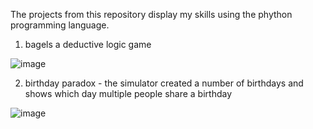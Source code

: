 The projects from this repository display my skills using the phython programming language. 

1. bagels  a deductive logic game 

![image](https://user-images.githubusercontent.com/70728294/225681029-382b1a25-1eb1-43ce-a31f-49649141edbd.png)



2. birthday paradox - the simulator created a number of birthdays and shows which day multiple people share a birthday 


![image](https://user-images.githubusercontent.com/70728294/225682361-c688bece-57b7-4a48-b518-750be25af7e7.png)
